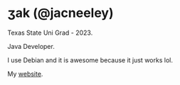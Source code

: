 # ʒak (@jacneeley)
Texas State Uni Grad - 2023.

Java Developer.

I use Debian and it is awesome because it just works lol.

My [website](https://jakscoolsite.onrender.com/).
